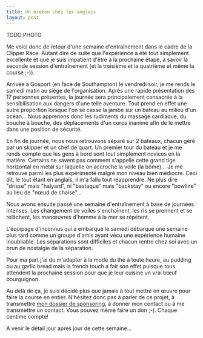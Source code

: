 ```yaml
---
title: Un breton chez les anglais
layout: post
---
```


TODO PHOTO

Me voici donc de retour d'une semaine d'entraînement dans le cadre de la Clipper Race. Autant dire de suite que l'expérience a été tout simplement excellente et que je suis impatient d'être à la prochaine étape, à savoir la seconde session d'entraînement (et la troisième et la quatrième et même la course ;-)).

Arrivée à Gosport (en face de Southampton) le vendredi soir, je me rends le samedi matin au siège de l'organisation. Après une rapide présentation des 17 personnes présentes, la journée sera principalement consacrée à la sensibilisation aux dangers d'une telle aventure. Tout prend en effet une autre proportion lorsque l'on se casse la jambe sur un bateau au milieu d'un océan... Nous apprenons donc les rudiments du massage cardiaque, du bouche à bouche, des déplacements d'un corps inanimé afin de le mettre dans une position de sécurité.

En fin de journée, nous nous retrouvons séparé sur 2 bateaux, chacun géré par un skipper et un chef de quart. Un premier tour du bateau et je me rends compte que les gens à bord sont tout simplement novices en la matière. Certains ne savent pas comment s'appelle cette grand tige horizontal en métal sur laquelle on accroche la voile (la bôme)... Je me retrouve parmi les plus expérimenté malgré mon niveau bien médiocre. Ceci dit, le tout étant en anglais, il m'a fallu tout réapprendre. Ne plus dire "drisse" mais "halyard", ni "bastaque" mais "backstay" ou encore "bowline" au lieu de "nœud de chaise"...

Nous avons ensuite passé une semaine d'entraînement à base de journées intenses. Les changement de voiles s'enchaînent, les ris se prennent et se relâchent, les manœuvres d'homme à la mer se répètent.

L'équipage d'inconnus qui a embarqué le samedi débarque une semaine plus tard comme un groupe d'amis ayant vécu une expérience humaine inoubliable. Les séparations sont difficiles et chacun rentre chez soi avec un brun de nostalgie de la séparation.

Pour ma part j'ai du m'adapter à la mode du thé à toute heure, au pudding ou au garlic bread mais la french touch a fait son effet puisque tous attendent la prochaine session pour que je leur cuisine un vrai bœuf bourguignon.

Au delà de ça, je suis décidé plus que jamais à tout mettre en œuvre pour faire la course en entier. N'hésitez donc pas à parler de ce projet, à transmettre [mon dossier de sponsoring](https://docs.google.com/fileview?id=0B3brMUC-YtmQNzJiYmViNjQtZDMzMS00NzllLWJhMmEtN2ZkZWMxMDYzYjZk&hl=fr), à donner mon contact ou à me transmettre un contact. Vous pouvez même faire un don ;-). Chaque centime compte!

A venir le détail jour après jour de cette semaine...
